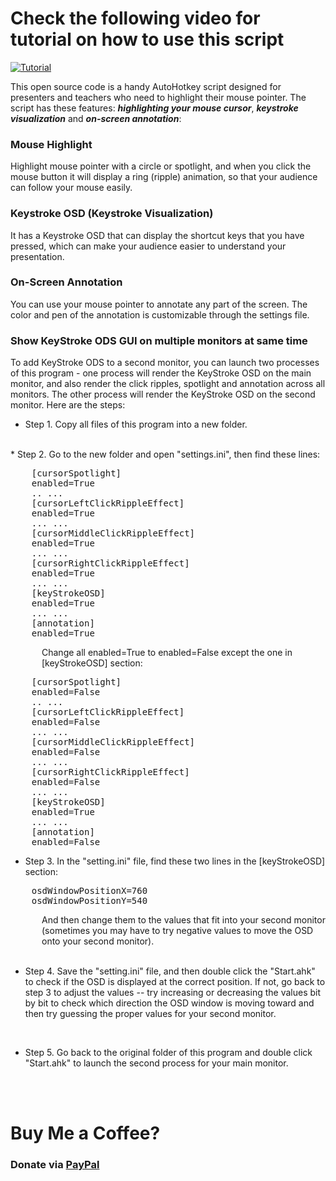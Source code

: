 # Check the following video for tutorial on how to use this script
[![Tutorial](https://i.imgur.com/sxbuLpc.jpeg)](https://youtu.be/lpEFMcIbyjg "Tutorial")


This open source code is a handy AutoHotkey script designed for presenters and teachers who need to highlight their mouse pointer. The script has these features: ***highlighting your mouse cursor***, ***keystroke visualization*** and ***on-screen annotation***:

### Mouse Highlight
Highlight mouse pointer with a circle or spotlight, and when you click the mouse button it will display a ring (ripple) animation, so that your audience can follow your mouse easily.

### Keystroke OSD (Keystroke Visualization)
It has a Keystroke OSD that can display the shortcut keys that you have pressed, which can make your audience easier to understand your presentation. 

### On-Screen Annotation
You can use your mouse pointer to annotate any part of the screen. The color and pen of the annotation is customizable through the settings file.

### Show KeyStroke ODS GUI on multiple monitors at same time

To add KeyStroke ODS to a second monitor, you can launch two processes of this program - one process will render the KeyStroke OSD on the main monitor, and also render the click ripples, spotlight and annotation across all monitors. The other process will render the KeyStroke OSD on the second monitor. Here are the steps:

* Step 1. Copy all files of this program into a new folder.
<br>
* Step 2. Go to the new folder and open "settings.ini", then find these lines:
<pre>
	[cursorSpotlight]
	enabled=True
	.. ...
	[cursorLeftClickRippleEffect]
	enabled=True
	... ...
	[cursorMiddleClickRippleEffect]
	enabled=True
	... ...
	[cursorRightClickRippleEffect]
	enabled=True
	... ...
	[keyStrokeOSD]
	enabled=True
	... ...
	[annotation]
	enabled=True
</pre>
<div style="padding-left:50px">Change all enabled=True to enabled=False except the one in [keyStrokeOSD] section:</div>
<pre>
	[cursorSpotlight]
	enabled=False
	.. ...
	[cursorLeftClickRippleEffect]
	enabled=False
	... ...
	[cursorMiddleClickRippleEffect]
	enabled=False
	... ...
	[cursorRightClickRippleEffect]
	enabled=False
	... ...
	[keyStrokeOSD]
	enabled=True
	... ...
	[annotation]
	enabled=False
</pre>

* Step 3. In the "setting.ini" file, find these two lines in the [keyStrokeOSD] section:
<pre>
	osdWindowPositionX=760
	osdWindowPositionY=540
</pre>
<div style="padding-left:50px">And then change them to the values that fit into your second monitor (sometimes you may have to try negative values to move the OSD onto your second monitor).</div>
<br>

* Step 4. Save the "setting.ini" file, and then double click the "Start.ahk" to check if the OSD is displayed at the correct position. If not, go back to step 3 to adjust the values -- try increasing or decreasing the values bit by bit to check which direction the OSD window is moving toward and then try guessing the proper values for your second monitor.
<br>

* Step 5. Go back to the original folder of this program and double click "Start.ahk" to launch the second process for your main monitor.

<br/>
<br/>



# Buy Me a Coffee?
### Donate via [PayPal](https://www.paypal.com/donate/?business=JY46S54HME9LQ&no_recurring=0&item_name=Buy+the+Hard+Working+Developer+a+cup+of+coffee+or+tea+%3A%29&currency_code=USD)